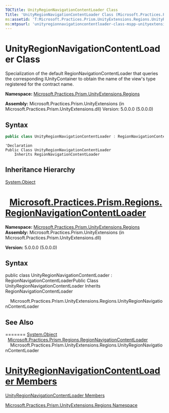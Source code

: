 ```yaml
---
TOCTitle: UnityRegionNavigationContentLoader Class
Title: 'UnityRegionNavigationContentLoader Class (Microsoft.Practices.Prism.UnityExtensions.Regions)'
ms:assetid: 'T:Microsoft.Practices.Prism.UnityExtensions.Regions.UnityRegionNavigationContentLoader'
ms:mtpsurl: 'unityregionnavigationcontentloader-class-mspp-unityextensions-regions.md'
---
```



# UnityRegionNavigationContentLoader Class

Specialization of the default RegionNavigationContentLoader that queries the corresponding IUnityContainer to obtain the name of the view's type registered for the contract name.


**Namespace:** [Microsoft.Practices.Prism.UnityExtensions.Regions](mspp-unityextensions-regions-namespace.md)

**Assembly:** Microsoft.Practices.Prism.UnityExtensions (in Microsoft.Practices.Prism.UnityExtensions.dll) Version: 5.0.0.0 (5.0.0.0)

## Syntax
```c#
public class UnityRegionNavigationContentLoader : RegionNavigationContentLoader

```
```VB
'Declaration
Public Class UnityRegionNavigationContentLoader
	Inherits RegionNavigationContentLoader
```

## Inheritance Hierarchy

[System.Object](http://msdn2.microsoft.com/en-us/library/e5kfa45b)

  [Microsoft.Practices.Prism.Regions.RegionNavigationContentLoader](regionnavigationcontentloader-class-mspp-regions.md)
=======
**Namespace:** [Microsoft.Practices.Prism.UnityExtensions.Regions](https://msdn.microsoft.com/library/microsoft.practices.prism.unityextensions.regions)
**Assembly:** Microsoft.Practices.Prism.UnityExtensions (in Microsoft.Practices.Prism.UnityExtensions.dll)

**Version:** 5.0.0.0 (5.0.0.0)

## Syntax


public class UnityRegionNavigationContentLoader : RegionNavigationContentLoaderPublic Class UnityRegionNavigationContentLoader Inherits RegionNavigationContentLoader


    Microsoft.Practices.Prism.UnityExtensions.Regions.UnityRegionNavigationContentLoader


## See Also
=======
<span id="familyToggle"></span>[System.Object](http://msdn.microsoft.com/en-us/library/e5kfa45b)
  [Microsoft.Practices.Prism.Regions.RegionNavigationContentLoader](https://msdn.microsoft.com/library/microsoft.practices.prism.regions.regionnavigationcontentloader)
    Microsoft.Practices.Prism.UnityExtensions.Regions.UnityRegionNavigationContentLoader



[UnityRegionNavigationContentLoader Members](unityregionnavigationcontentloader-members-mspp-unityextensions-regions.md)
=======

[UnityRegionNavigationContentLoader Members](https://msdn.microsoft.com/allmembers.t:microsoft.practices.prism.unityextensions.regions.unityregionnavigationcontentloader)


[Microsoft.Practices.Prism.UnityExtensions.Regions Namespace](mspp-unityextensions-regions-namespace.md)

